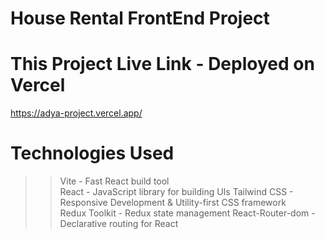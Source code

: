 # House Rental FrontEnd Project

# This Project Live Link - Deployed on Vercel
https://adya-project.vercel.app/

# Technologies Used
>> Vite - Fast React build tool <br />
>> React - JavaScript library for building UIs 
>> Tailwind CSS - Responsive Development & Utility-first CSS framework  
>> Redux Toolkit - Redux state management 
>> React-Router-dom - Declarative routing for React 

